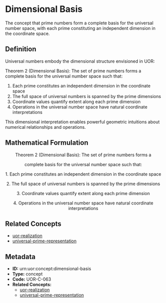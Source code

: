 # Dimensional Basis

The concept that prime numbers form a complete basis for the universal number space, with each prime constituting an independent dimension in the coordinate space.

## Definition

Universal numbers embody the dimensional structure envisioned in UOR:

Theorem 2 (Dimensional Basis): The set of prime numbers forms a complete basis for the universal number space such that:

1. Each prime constitutes an independent dimension in the coordinate space
2. The full space of universal numbers is spanned by the prime dimensions
3. Coordinate values quantify extent along each prime dimension
4. Operations in the universal number space have natural coordinate interpretations

This dimensional interpretation enables powerful geometric intuitions about numerical relationships and operations.

## Mathematical Formulation

$$
\text{Theorem 2 (Dimensional Basis): The set of prime numbers forms a}
$$

$$
\text{complete basis for the universal number space such that:}
$$

$$
\text{1. Each prime constitutes an independent dimension in the coordinate space}
$$

$$
\text{2. The full space of universal numbers is spanned by the prime dimensions}
$$

$$
\text{3. Coordinate values quantify extent along each prime dimension}
$$

$$
\text{4. Operations in the universal number space have natural coordinate interpretations}
$$

## Related Concepts

- [uor-realization](./uor-realization.md)
- [universal-prime-representation](./universal-prime-representation.md)

## Metadata

- **ID:** urn:uor:concept:dimensional-basis
- **Type:** concept
- **Code:** UOR-C-063
- **Related Concepts:**
  - [uor-realization](./uor-realization.md)
  - [universal-prime-representation](./universal-prime-representation.md)
